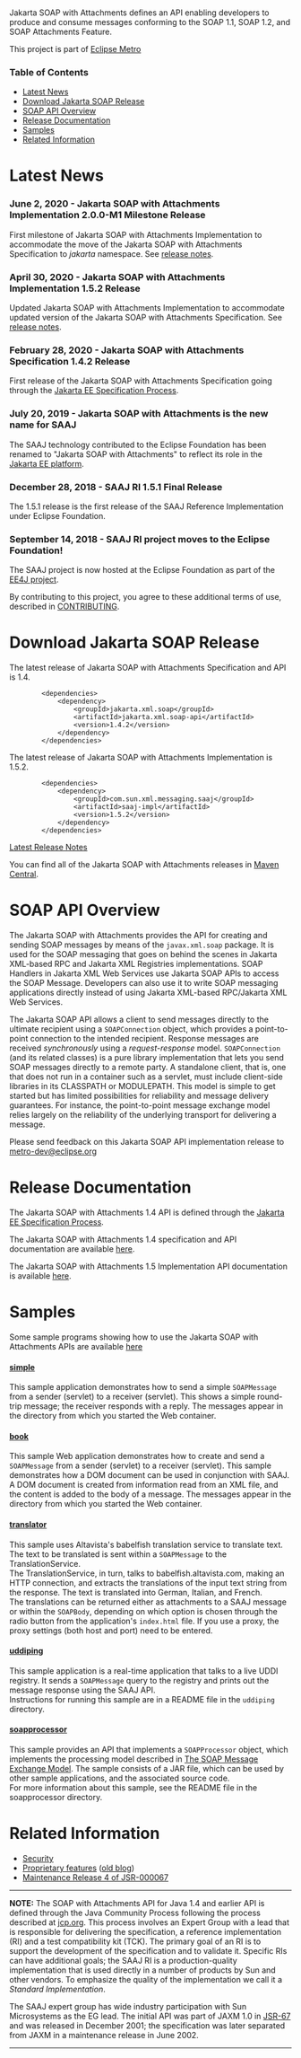 <br/>


Jakarta SOAP with Attachments defines an API enabling developers to produce
and consume messages conforming to the SOAP 1.1, SOAP 1.2, and SOAP Attachments Feature.

This project is part of [Eclipse Metro](https://projects.eclipse.org/projects/ee4j.metro)

### Table of Contents

* [Latest News](#Latest_News)
* [Download Jakarta SOAP Release](#Download_Jakarta_SOAP_Release)
* [SOAP API Overview](#overview)
* [Release Documentation](#rlsdoc)
* [Samples](#Samples)
* [Related Information](#links)

# <a name="Latest_News"></a>Latest News

### June 2, 2020 - Jakarta SOAP with Attachments Implementation 2.0.0-M1 Milestone Release ###

First milestone of Jakarta SOAP with Attachments Implementation to accommodate the move
of the Jakarta SOAP with Attachments Specification to *jakarta* namespace.
See [release notes](docs/relnotes-2.0.html).

### April 30, 2020 - Jakarta SOAP with Attachments Implementation 1.5.2 Release ###

Updated Jakarta SOAP with Attachments Implementation to accommodate updated version
of the Jakarta SOAP with Attachments Specification. See [release notes](docs/relnotes-1.5.html).

### February 28, 2020 - Jakarta SOAP with Attachments Specification 1.4.2 Release ###

First release of the Jakarta SOAP with Attachments Specification going through
the [Jakarta EE Specification Process](https://jakarta.ee/about/jesp/).

### July 20, 2019 - Jakarta SOAP with Attachments is the new name for SAAJ ###

The SAAJ technology contributed to the Eclipse Foundation has been renamed
to "Jakarta SOAP with Attachments" to reflect its role in the
[Jakarta EE platform](https://jakarta.ee/).

### December 28, 2018 - SAAJ RI 1.5.1 Final Release ###

The 1.5.1 release is the first release of the SAAJ Reference Implementation under Eclipse Foundation.

### September 14, 2018 - SAAJ RI project moves to the Eclipse Foundation! ###

The SAAJ project is now hosted at the Eclipse Foundation as part of
the [EE4J project](https://projects.eclipse.org/projects/ee4j).

By contributing to this project, you agree to these additional terms of
use, described in [CONTRIBUTING](CONTRIBUTING.md).

# <a name="Download_Jakarta_SOAP_Release"></a>Download Jakarta SOAP Release

The latest release of Jakarta SOAP with Attachments Specification and API is 1.4.
```
        <dependencies>
            <dependency>
                <groupId>jakarta.xml.soap</groupId>
                <artifactId>jakarta.xml.soap-api</artifactId>
                <version>1.4.2</version>
            </dependency>
        </dependencies>
```

The latest release of Jakarta SOAP with Attachments Implementation is 1.5.2.
```
        <dependencies>
            <dependency>
                <groupId>com.sun.xml.messaging.saaj</groupId>
                <artifactId>saaj-impl</artifactId>
                <version>1.5.2</version>
            </dependency>
        </dependencies>
```
[Latest Release Notes](docs/relnotes-1.5.html)

You can find all of the Jakarta SOAP with Attachments releases in
[Maven Central](http://search.maven.org).


# <a name="overview">SOAP API Overview</a>

The Jakarta SOAP with Attachments provides the API for creating and sending SOAP messages by means of the `javax.xml.soap`
package. It is used for the SOAP messaging that goes on behind the scenes in Jakarta XML-based RPC and Jakarta XML Registries
implementations. SOAP Handlers in Jakarta XML Web Services use Jakarta SOAP APIs to access the SOAP Message.
Developers can also use it to write SOAP messaging applications directly instead of using Jakarta XML-based RPC/Jakarta XML Web Services.

The Jakarta SOAP API allows a client to send messages directly to the ultimate recipient using a `SOAPConnection` object,
which provides a point-to-point connection to the intended recipient. Response messages are received _synchronously_
using a _request-response_ model. `SOAPConnection` (and its related classes) is a pure library implementation
that lets you send SOAP messages directly to a remote party. A standalone client, that is, one that does not run in a container
such as a servlet, must include client-side libraries in its CLASSPATH or MODULEPATH. This model is simple to get started
but has limited possibilities for reliability and message delivery guarantees. For instance, the point-to-point message
exchange model relies largely on the reliability of the underlying transport for delivering a message.

Please send feedback on this Jakarta SOAP API implementation release to [metro-dev@eclipse.org](mailto:metro-dev@eclipse.org)

# <a name="rlsdoc">Release Documentation</a>

The Jakarta SOAP with Attachments 1.4 API is defined through the
[Jakarta EE Specification Process](https://jakarta.ee/about/jesp/).

The Jakarta SOAP with Attachments 1.4 specification and API documentation are available
[here](https://jakarta.ee/specifications/soap-attachments/1.4/).

The Jakarta SOAP with Attachments 1.5 Implementation API documentation is available
[here](https://javadoc.io/doc/com.sun.xml.messaging.saaj/saaj-impl/1.5.2).

# <a name="Samples">Samples</a>

Some sample programs showing how to use the Jakarta SOAP with Attachments APIs are available
[here](https://github.com/eclipse-ee4j/metro-saaj/tree/master/samples)

#### [simple](https://github.com/eclipse-ee4j/metro-saaj/tree/master/samples/simple)
  This sample application demonstrates how to send a simple `SOAPMessage` from a sender (servlet) to a receiver (servlet).
  This shows a simple round-trip message; the receiver responds with a reply. The messages appear in the directory from which you started the Web container.
#### [book](https://github.com/eclipse-ee4j/metro-saaj/tree/master/samples/book)
  This sample Web application demonstrates how to create and send a `SOAPMessage` from a sender (servlet) to a receiver (servlet).
  This sample demonstrates how a DOM document can be used in conjunction with SAAJ. 
  A DOM document is created from information read from an XML file, and the content is added to the body of a message.
  The messages appear in the directory from which you started the Web container.
#### [translator](https://github.com/eclipse-ee4j/metro-saaj/tree/master/samples/translator)
  This sample uses Altavista's babelfish translation service to translate text. The text to be translated is sent within a `SOAPMessage` to the TranslationService.<br>
  The TranslationService, in turn, talks to babelfish.altavista.com, making an HTTP connection, and extracts the translations of the input text string from the response. The text is translated into German, Italian, and French.<br>
  The translations can be returned either as attachments to a SAAJ message or within the `SOAPBody`, depending on which option is chosen through the radio button from the application's `index.html` file. If you use a proxy, the proxy settings (both host and port) need to be entered.
#### [uddiping](https://github.com/eclipse-ee4j/metro-saaj/tree/master/samples/uddiping)
  This sample application is a real-time application that talks to a live UDDI registry. It sends a `SOAPMessage` query to the registry and prints out the message response using the SAAJ API.<br>
  Instructions for running this sample are in a README file in the `uddiping` directory.
#### [soapprocessor](https://github.com/eclipse-ee4j/metro-saaj/tree/master/samples/soapprocessor)
  This sample provides an API that implements a `SOAPProcessor` object, which implements the processing model described in [The SOAP Message Exchange Model](https://www.w3.org/TR/2000/NOTE-SOAP-20000508/#_Toc478383491).
  The sample consists of a JAR file, which can be used by other sample applications, and the associated source code.<br>
  For more information about this sample, see the README file in the soapprocessor directory.


# <a name="links">Related Information</a>

* [Security](security.html)
* [Proprietary features](https://javadoc.io/doc/com.sun.xml.messaging.saaj/saaj-impl/latest/com.sun.xml.messaging.saaj/module-summary.html) ([old blog](https://community.oracle.com/blogs/kumarjayanti/2009/12/09/summary-proprietary-features-saaj-ri-134))
* [Maintenance Release 4 of JSR-000067](http://jcp.org/aboutJava/communityprocess/mrel/jsr067/index4.html)

* * *

**NOTE:**
The SOAP with Attachments API for Java 1.4 and earlier API is defined through the Java Community Process following
the process described at [jcp.org](http://www.jcp.org/en/procedures/overview). This process involves an Expert Group
with a lead that is responsible for delivering the specification, a reference implementation (RI) and a test compatibility kit (TCK).
The primary goal of an RI is to support the development of the specification and to validate it.
Specific RIs can have additional goals; the SAAJ RI is a production-quality implementation that is used directly
in a number of products by Sun and other vendors. To emphasize the quality of the implementation we call it a _Standard Implementation_.

The SAAJ expert group has wide industry participation with Sun Microsystems as the EG lead.
The initial API was part of JAXM 1.0 in [JSR-67](http://jcp.org/en/jsr/detail?id=67) and was released in December 2001;
the specification was later separated from JAXM in a maintenance release in June 2002.

* * *

